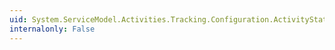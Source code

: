 ```yaml
---
uid: System.ServiceModel.Activities.Tracking.Configuration.ActivityStateQueryElement.States
internalonly: False
---
```

